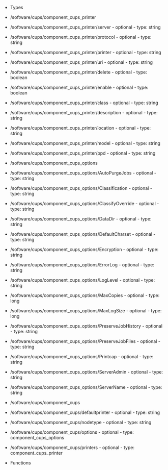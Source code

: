  - Types
  - /software/cups/component_cups_printer
   - /software/cups/component_cups_printer/server
    - optional
    - type: string
   - /software/cups/component_cups_printer/protocol
    - optional
    - type: string
   - /software/cups/component_cups_printer/printer
    - optional
    - type: string
   - /software/cups/component_cups_printer/uri
    - optional
    - type: string
   - /software/cups/component_cups_printer/delete
    - optional
    - type: boolean
   - /software/cups/component_cups_printer/enable
    - optional
    - type: boolean
   - /software/cups/component_cups_printer/class
    - optional
    - type: string
   - /software/cups/component_cups_printer/description
    - optional
    - type: string
   - /software/cups/component_cups_printer/location
    - optional
    - type: string
   - /software/cups/component_cups_printer/model
    - optional
    - type: string
   - /software/cups/component_cups_printer/ppd
    - optional
    - type: string
  - /software/cups/component_cups_options
   - /software/cups/component_cups_options/AutoPurgeJobs
    - optional
    - type: string
   - /software/cups/component_cups_options/Classification
    - optional
    - type: string
   - /software/cups/component_cups_options/ClassifyOverride
    - optional
    - type: string
   - /software/cups/component_cups_options/DataDir
    - optional
    - type: string
   - /software/cups/component_cups_options/DefaultCharset
    - optional
    - type: string
   - /software/cups/component_cups_options/Encryption
    - optional
    - type: string
   - /software/cups/component_cups_options/ErrorLog
    - optional
    - type: string
   - /software/cups/component_cups_options/LogLevel
    - optional
    - type: string
   - /software/cups/component_cups_options/MaxCopies
    - optional
    - type: long
   - /software/cups/component_cups_options/MaxLogSize
    - optional
    - type: long
   - /software/cups/component_cups_options/PreserveJobHistory
    - optional
    - type: string
   - /software/cups/component_cups_options/PreserveJobFiles
    - optional
    - type: string
   - /software/cups/component_cups_options/Printcap
    - optional
    - type: string
   - /software/cups/component_cups_options/ServerAdmin
    - optional
    - type: string
   - /software/cups/component_cups_options/ServerName
    - optional
    - type: string
  - /software/cups/component_cups
   - /software/cups/component_cups/defaultprinter
    - optional
    - type: string
   - /software/cups/component_cups/nodetype
    - optional
    - type: string
   - /software/cups/component_cups/options
    - optional
    - type: component_cups_options
   - /software/cups/component_cups/printers
    - optional
    - type: component_cups_printer

 - Functions
